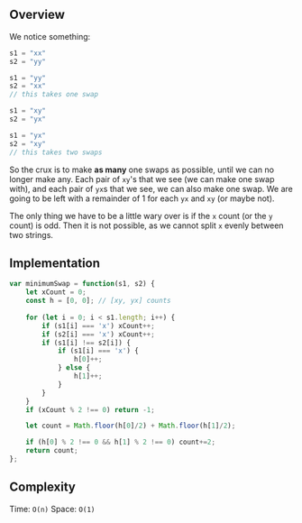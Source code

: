 ## Overview
We notice something: 

```js
s1 = "xx"
s2 = "yy" 

s1 = "yy" 
s2 = "xx"
// this takes one swap 

s1 = "xy"
s2 = "yx"

s1 = "yx"
s2 = "xy"
// this takes two swaps 
```

So the crux is to make **as many** one swaps as possible, until we can no longer make any. Each pair of `xy`'s that we see (we can make one swap with), and each pair of `yx`s that we see, we can also make one swap. We are going to be left with a remainder of 1 for each `yx` and `xy` (or maybe not). 

The only thing we have to be a little wary over is if the `x` count (or the `y` count) is odd. Then it is not possible, as we cannot split `x` evenly between two strings. 

## Implementation
```js
var minimumSwap = function(s1, s2) {
    let xCount = 0; 
    const h = [0, 0]; // [xy, yx] counts 
    
    for (let i = 0; i < s1.length; i++) {
        if (s1[i] === 'x') xCount++; 
        if (s2[i] === 'x') xCount++; 
        if (s1[i] !== s2[i]) {
            if (s1[i] === 'x') {
                h[0]++;  
            } else {
                h[1]++; 
            }
        }
    }
    if (xCount % 2 !== 0) return -1; 

    let count = Math.floor(h[0]/2) + Math.floor(h[1]/2); 

    if (h[0] % 2 !== 0 && h[1] % 2 !== 0) count+=2; 
    return count; 
};
```

## Complexity
Time: `O(n)`
Space: `O(1)`